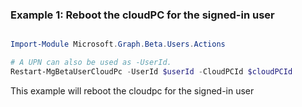 ### Example 1: Reboot the cloudPC for the signed-in user

```powershell

Import-Module Microsoft.Graph.Beta.Users.Actions

# A UPN can also be used as -UserId.
Restart-MgBetaUserCloudPc -UserId $userId -CloudPCId $cloudPCId

```
This example will reboot the cloudpc for the signed-in user


